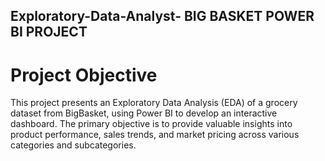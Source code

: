 ## Exploratory-Data-Analyst- BIG BASKET POWER BI PROJECT
# Project Objective
 This project presents an Exploratory Data Analysis (EDA) of a grocery dataset from BigBasket, using Power BI to develop an interactive dashboard. The primary objective is to provide valuable insights into product performance, sales trends, and market pricing across various categories and subcategories.
